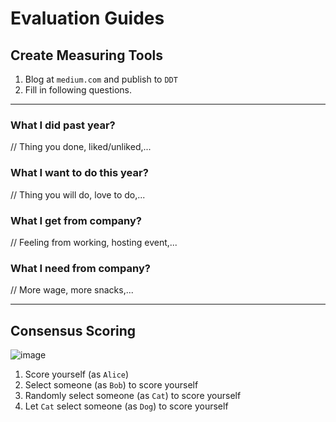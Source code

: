 # Evaluation Guides

## Create Measuring Tools
1. Blog at `medium.com` and publish to `DDT`
1. Fill in following questions.
- - -
### What I did past year?
// Thing you done, liked/unliked,...

### What I want to do this year?
// Thing you will do, love to do,...

### What I get from company?
// Feeling from working, hosting event,...

### What I need from company?
// More wage, more snacks,...

- - -
## Consensus Scoring
![image](https://user-images.githubusercontent.com/97060/52560425-e5c66780-2e2a-11e9-8b79-bbcb9b720d42.png)
1. Score yourself (as `Alice`)
1. Select someone (as `Bob`) to score yourself
1. Randomly select someone (as `Cat`) to score yourself
1. Let `Cat` select someone (as `Dog`) to score yourself
